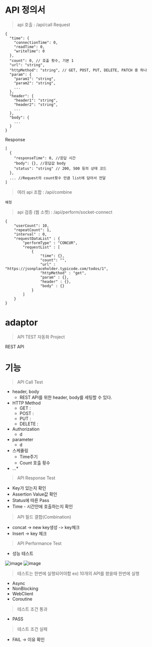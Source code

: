 # API 정의서
> api 호출 : /api/call
Request
```
{
  "time": {
    "connectionTime": 0,
    "readTime": 0,
    "writeTime": 0
  },
  "count": 0, // 호출 횟수, 기본 1
  "url": "string",
  "httpMethod": "string", // GET, POST, PUT, DELETE, PATCH 중 하나
  "param": {
    "param1": "string",
    "param2": "string",
    ...
  },
  "header": {
    "header1": "string",
    "header2": "string",
    ...
  },
  "body": {
    ...
  }
}
```

Response
```
[
  {
    "responseTime": 0, //응답 시간
    "body": {}, //응답값 body
    "status": "string" // 200, 500 등의 상태 코드
  },
  ... //Request의 count횟수 만큼 list에 담아서 전달
]
```

> 여러 api 조합 : /api/combine
```
예정
```

> api 검증 (웹 소켓) : /api/perform/socket-connect
```
{
    "userCount": 10,
    "repeatCount": 1,
    "interval" : 0,
    "requestDataList" : {
        "performType" : "CONCUR",
        "requestList" : [
            {
                "time": {},
                "count": "",
                "url" : "https://jsonplaceholder.typicode.com/todos/1",
                "httpMethod" : "get",
                "param" : {},
                "header" : {},
                "body" : {}
            }
        ]
    }
}
```


# adaptor
> API TEST 자동화 Project

REST API 

# 기능

> API Call Test
- header, body
  - REST API를 위한 header, body를 세팅할 수 있다.
- HTTP Method
  - GET :
  - POST :
  - PUT :
  - DELETE :
- Authorization
  - d
- parameter
  - d
- 스케쥴링
  - Time주기
  - Count 호출 횟수
- ...*

> API Response Test
- Key가 있는지 확인
- Assertion Value값 확인
- Status에 따른 Pass
- Time - 시간안에 호출하는지 확인


> API 필드 결합(Combination)
- concat -> new key생성 -> key체크
- Insert -> key 체크

> API Performance Test
- 성능 테스트

![image](https://github.com/tmdrl5779/adaptor/assets/45285712/eb888c0c-2f4e-423c-a46b-7aa6a901cdc6)
![image](https://github.com/tmdrl5779/adaptor/assets/45285712/7732b24a-d3ae-48d9-94ae-3dc62f8bc4aa)


> 테스트는 한번에 실행되어야함 ex) 10개의 API를 쐈을때 한번에 실행
- Async
- NonBlocking
- WebClient
- Coroutine

> 테스트 조건 통과
- PASS

> 테스트 조건 실패
- FAIL -> 이유 확인
